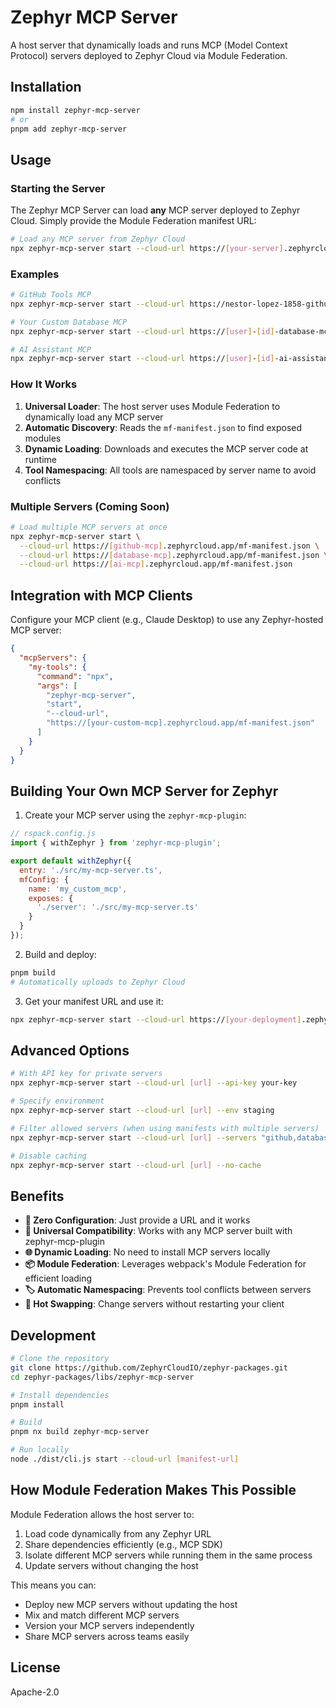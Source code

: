 # Zephyr MCP Server

A host server that dynamically loads and runs MCP (Model Context Protocol) servers deployed to Zephyr Cloud via Module Federation.

## Installation

```bash
npm install zephyr-mcp-server
# or
pnpm add zephyr-mcp-server
```

## Usage

### Starting the Server

The Zephyr MCP Server can load **any** MCP server deployed to Zephyr Cloud. Simply provide the Module Federation manifest URL:

```bash
# Load any MCP server from Zephyr Cloud
npx zephyr-mcp-server start --cloud-url https://[your-server].zephyrcloud.app/mf-manifest.json
```

### Examples

```bash
# GitHub Tools MCP
npx zephyr-mcp-server start --cloud-url https://nestor-lopez-1858-github-tools-mcp-example-zephyr-7d0eb9770-ze.zephyrcloud.app/mf-manifest.json

# Your Custom Database MCP
npx zephyr-mcp-server start --cloud-url https://[user]-[id]-database-mcp-[hash].zephyrcloud.app/mf-manifest.json

# AI Assistant MCP
npx zephyr-mcp-server start --cloud-url https://[user]-[id]-ai-assistant-[hash].zephyrcloud.app/mf-manifest.json
```

### How It Works

1. **Universal Loader**: The host server uses Module Federation to dynamically load any MCP server
2. **Automatic Discovery**: Reads the `mf-manifest.json` to find exposed modules
3. **Dynamic Loading**: Downloads and executes the MCP server code at runtime
4. **Tool Namespacing**: All tools are namespaced by server name to avoid conflicts

### Multiple Servers (Coming Soon)

```bash
# Load multiple MCP servers at once
npx zephyr-mcp-server start \
  --cloud-url https://[github-mcp].zephyrcloud.app/mf-manifest.json \
  --cloud-url https://[database-mcp].zephyrcloud.app/mf-manifest.json \
  --cloud-url https://[ai-mcp].zephyrcloud.app/mf-manifest.json
```

## Integration with MCP Clients

Configure your MCP client (e.g., Claude Desktop) to use any Zephyr-hosted MCP server:

```json
{
  "mcpServers": {
    "my-tools": {
      "command": "npx",
      "args": [
        "zephyr-mcp-server",
        "start",
        "--cloud-url",
        "https://[your-custom-mcp].zephyrcloud.app/mf-manifest.json"
      ]
    }
  }
}
```

## Building Your Own MCP Server for Zephyr

1. Create your MCP server using the `zephyr-mcp-plugin`:

```javascript
// rspack.config.js
import { withZephyr } from 'zephyr-mcp-plugin';

export default withZephyr({
  entry: './src/my-mcp-server.ts',
  mfConfig: {
    name: 'my_custom_mcp',
    exposes: {
      './server': './src/my-mcp-server.ts'
    }
  }
});
```

2. Build and deploy:

```bash
pnpm build
# Automatically uploads to Zephyr Cloud
```

3. Get your manifest URL and use it:

```bash
npx zephyr-mcp-server start --cloud-url https://[your-deployment].zephyrcloud.app/mf-manifest.json
```

## Advanced Options

```bash
# With API key for private servers
npx zephyr-mcp-server start --cloud-url [url] --api-key your-key

# Specify environment
npx zephyr-mcp-server start --cloud-url [url] --env staging

# Filter allowed servers (when using manifests with multiple servers)
npx zephyr-mcp-server start --cloud-url [url] --servers "github,database"

# Disable caching
npx zephyr-mcp-server start --cloud-url [url] --no-cache
```

## Benefits

- **🚀 Zero Configuration**: Just provide a URL and it works
- **🔌 Universal Compatibility**: Works with any MCP server built with zephyr-mcp-plugin
- **🌐 Dynamic Loading**: No need to install MCP servers locally
- **📦 Module Federation**: Leverages webpack's Module Federation for efficient loading
- **🏷️ Automatic Namespacing**: Prevents tool conflicts between servers
- **🔄 Hot Swapping**: Change servers without restarting your client

## Development

```bash
# Clone the repository
git clone https://github.com/ZephyrCloudIO/zephyr-packages.git
cd zephyr-packages/libs/zephyr-mcp-server

# Install dependencies
pnpm install

# Build
pnpm nx build zephyr-mcp-server

# Run locally
node ./dist/cli.js start --cloud-url [manifest-url]
```

## How Module Federation Makes This Possible

Module Federation allows the host server to:
1. Load code dynamically from any Zephyr URL
2. Share dependencies efficiently (e.g., MCP SDK)
3. Isolate different MCP servers while running them in the same process
4. Update servers without changing the host

This means you can:
- Deploy new MCP servers without updating the host
- Mix and match different MCP servers
- Version your MCP servers independently
- Share MCP servers across teams easily

## License

Apache-2.0